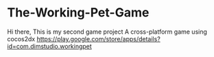 # The-Working-Pet-Game
Hi there,
This is my second game project
A cross-platform game using cocos2dx
https://play.google.com/store/apps/details?id=com.dimstudio.workingpet
